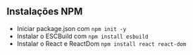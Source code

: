 ## Instalações NPM

- Iniciar package.json com `npm init -y`
- Instalar o ESCBuild com `npm install esbuild`
- Instalar o React e ReactDom `npm install react react-dom`
